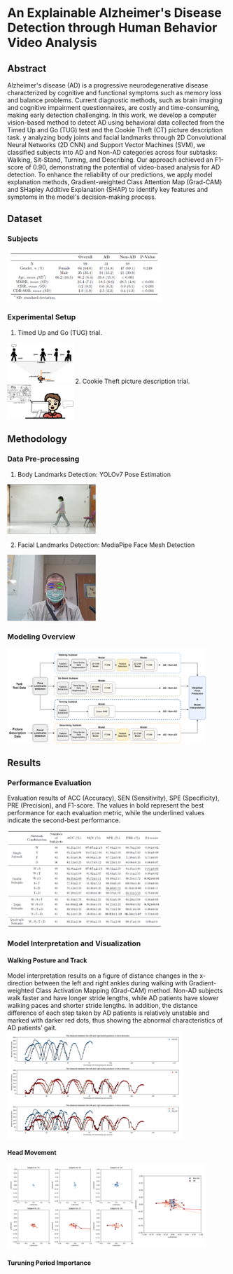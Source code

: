 # An Explainable Alzheimer's Disease Detection through Human Behavior Video Analysis

## Abstract
Alzheimer's disease (AD) is a progressive neurodegenerative disease characterized by cognitive and functional symptoms such as memory loss and balance problems. Current diagnostic methods, such as brain imaging and cognitive impairment questionnaires, are costly and time-consuming, making early detection challenging. In this work, we develop a computer vision-based method to detect AD using behavioral data collected from the Timed Up and Go (TUG) test and the Cookie Theft (CT) picture description task. y analyzing body joints and facial landmarks through 2D Convolutional Neural Networks (2D CNN) and Support Vector Machines (SVM), we classified subjects into AD and Non-AD categories across four subtasks: Walking, Sit-Stand, Turning, and Describing. Our approach achieved an F1-score of 0.90, demonstrating the potential of video-based analysis for AD detection. To enhance the reliability of our predictions, we apply model explanation methods, Gradient-weighted Class Attention Map (Grad-CAM) and SHapley Additive Explanation (SHAP) to identify key features and symptoms in the model's decision-making process.

## Dataset
### Subjects
<img src="src/3_Dataset_subjects.png" alt="3_Dataset_subjects" style="width:70%;"/>

### Experimental Setup
1. Timed Up and Go (TUG) trial.
<img src="src/3_Dataset_setting1.png" alt="3_Dataset_setting1" style="width:30%;"/>
2. Cookie Theft picture description trial.
<img src="src/3_Dataset_setting2.png" alt="3_Dataset_setting2" style="width:30%;"/>

## Methodology
### Data Pre-processing
1. Body Landmarks Detection: YOLOv7 Pose Estimation
<img src="src/4_Method_body_landmarks.jpg" alt="4_Method_body_landmarks" style="width:40%;"/>

2. Facial Landmarks Detection: MediaPipe Face Mesh Detection
<img src="src/4_Method_facial_landmarks.jpg" alt="4_Method_facial_landmarks" style="width:40%;"/>

### Modeling Overview
<img src="src/4_Method_model_overview.png" alt="4_Method_model_overview" style="width:90%;"/>


## Results
### Performance Evaluation
Evaluation results of ACC (Accuracy), SEN (Sensitivity), SPE (Specificity), PRE (Precision), and F1-score. The values in bold represent the best performance for each evaluation metric, while the underlined values indicate the second-best performance.

<img src="src/5_Results_table_complete.png" alt="5_Results_table_complete" style="width:70%;"/>

### Model Interpretation and Visualization

#### Walking Posture and Track
Model interpretation results on a figure of distance changes in the x-direction between the left and right ankles during walking with Gradient-weighted Class Activation Mapping (Grad-CAM) method. Non-AD subjects walk faster and have longer stride lengths, while AD patients have slower walking paces and shorter stride lengths. In addition, the
distance difference of each step taken by AD patients is relatively unstable and marked with darker red dots, thus showing the abnormal characteristics of AD patients’ gait.
<img src="src/5_Results_walking_tracks.png" alt="5_Results_walking_tracks" style="width:80%;"/>

#### Head Movement
<img src="src/5_Results_head_movement.png" alt="5_Results_head_movement" style="width:90%;"/>

#### Turuning Period Importance